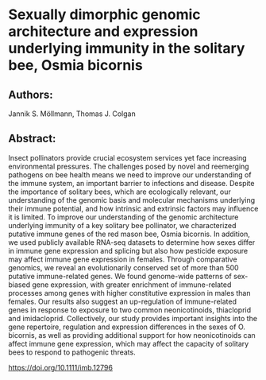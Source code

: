 # Sexually dimorphic genomic architecture and expression underlying immunity in the solitary bee, Osmia bicornis

## Authors: 
Jannik S. Möllmann, Thomas J. Colgan

## Abstract: 
Insect pollinators provide crucial ecosystem services yet face increasing environmental pressures. The challenges posed by novel and reemerging pathogens on bee health means we need to improve our understanding of the immune system, an important barrier to infections and disease. Despite the importance of solitary bees, which are ecologically relevant, our understanding of the genomic basis and molecular mechanisms underlying their immune potential, and how intrinsic and extrinsic factors may influence it is limited. To improve our understanding of the genomic architecture underlying immunity of a key solitary bee pollinator, we characterized putative immune genes of the red mason bee, Osmia bicornis. In addition, we used publicly available RNA-seq datasets to determine how sexes differ in immune gene expression and splicing but also how pesticide exposure may affect immune gene expression in females. Through comparative genomics, we reveal an evolutionarily conserved set of more than 500 putative immune-related genes. We found genome-wide patterns of sex-biased gene expression, with greater enrichment of immune-related processes among genes with higher constitutive expression in males than females. Our results also suggest an up-regulation of immune-related genes in response to exposure to two common neonicotinoids, thiacloprid and imidacloprid. Collectively, our study provides important insights into the gene repertoire, regulation and expression differences in the sexes of O. bicornis, as well as providing additional support for how neonicotinoids can affect immune gene expression, which may affect the capacity of solitary bees to respond to pathogenic threats.

https://doi.org/10.1111/imb.12796
